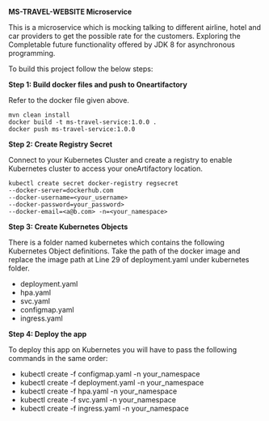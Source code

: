 **MS-TRAVEL-WEBSITE Microservice**

This is a microservice which is mocking talking to different airline, hotel and car providers to get the possible rate for the customers. Exploring the Completable future functionality offered by JDK 8 for asynchronous programming.

To build this project follow the below steps:

**Step 1: Build docker files and push to Oneartifactory**

Refer to the docker file given above.
```
mvn clean install
docker build -t ms-travel-service:1.0.0 .
docker push ms-travel-service:1.0.0
```

**Step 2:  Create Registry Secret**

Connect to your Kubernetes Cluster and create a registry to enable Kubernetes cluster to access your oneArtifactory location.

```
kubectl create secret docker-registry regsecret  
--docker-server=dockerhub.com  
--docker-username=<your_username>
--docker-password=your_password>  
--docker-email=<a@b.com> -n=<your_namespace>   
```

**Step 3: Create Kubernetes Objects**

There is a folder named kubernetes which contains the following Kubernetes Object definitions.
Take the path of the docker image and replace the image path at Line 29 of deployment.yaml under kubernetes folder.
- deployment.yaml
- hpa.yaml
- svc.yaml
- configmap.yaml
- ingress.yaml

**Step 4: Deploy the app**

To deploy this app on Kubernetes you will have to pass the following commands in the same order:
- kubectl create -f configmap.yaml -n your_namespace
- kubectl create -f deployment.yaml -n your_namespace
- kubectl create -f hpa.yaml -n your_namespace
- kubectl create -f svc.yaml -n your_namespace
- kubectl create -f ingress.yaml -n your_namespace





